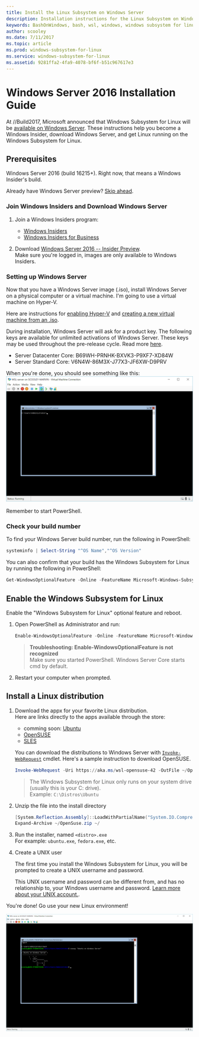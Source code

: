 ```yaml
---
title: Install the Linux Subsystem on Windows Server
description: Installation instructions for the Linux Subsystem on Windows Server.
keywords: BashOnWindows, bash, wsl, windows, windows subsystem for linux, windowssubsystem, ubuntu, windows 2016
author: scooley
ms.date: 7/11/2017
ms.topic: article
ms.prod: windows-subsystem-for-linux
ms.service: windows-subsystem-for-linux
ms.assetid: 9281ffa2-4fa9-4078-bf6f-b51c967617e3
---
```


# Windows Server 2016 Installation Guide

At //Build2017, Microsoft announced that Windows Subsystem for Linux will be [available on Windows Server](https://blogs.technet.microsoft.com/hybridcloud/2017/05/10/windows-server-for-developers-news-from-microsoft-build-2017/).  These instructions help you become a Windows Insider, download Windows Server, and get Linux running on the Windows Subsystem for Linux.

## Prerequisites

Windows Server 2016 (build 16215+).  Right now, that means a Windows Insider's build.

Already have Windows Server preview?  [Skip ahead](install-on-server.md#Enable-the-Windows-Subsystem-for-Linux).

### Join Windows Insiders and Download Windows Server

1. Join a Windows Insiders program:
    * [Windows Insiders](https://insider.windows.com)
    * [Windows Insiders for Business](https://insider.windows.com/ForBusiness)

2. Download [Windows Server 2016 -- Insider Preview](https://www.microsoft.com/en-us/software-download/windowsinsiderpreviewserver).  
Make sure you're logged in, images are only available to Windows Insiders.

### Setting up Windows Server

Now that you have a Windows Server image (.iso), install Windows Server on a physical computer or a virtual machine.  I'm going to use a virtual machine on Hyper-V.

Here are instructions for [enabling Hyper-V](https://docs.microsoft.com/virtualization/hyper-v-on-windows/quick-start/enable-hyper-v) and [creating a new virtual machine from an .iso](https://docs.microsoft.com/virtualization/hyper-v-on-windows/quick-start/quick-create-virtual-machine).

During installation, Windows Server will ask for a product key.  The following keys are available for unlimited activations of Windows Server. These keys may be used throughout the pre-release cycle.  Read more [here](https://blogs.windows.com/windowsexperience/2017/07/13/announcing-windows-server-insider-preview-build-16237).
* Server Datacenter Core: B69WH-PRNHK-BXVK3-P9XF7-XD84W
* Server Standard Core: V6N4W-86M3X-J77X3-JF6XW-D9PRV

When you're done, you should see something like this:  
![](media/WindowsServer.png)

Remember to start PowerShell.

### Check your build number

To find your Windows Server build number, run the following in PowerShell:  
``` PowerShell
systeminfo | Select-String "^OS Name","^OS Version"
```

You can also confirm that your build has the Windows Subsystem for Linux by running the following in PowerShell:  
``` PowerShell
Get-WindowsOptionalFeature -Online -FeatureName Microsoft-Windows-Subsystem-Linux
```

## Enable the Windows Subsystem for Linux
Enable the "Windows Subsystem for Linux" optional feature and reboot.

1. Open PowerShell as Administrator and run:
    ``` PowerShell
    Enable-WindowsOptionalFeature -Online -FeatureName Microsoft-Windows-Subsystem-Linux
    ```
    
    > **Troubleshooting: Enable-WindowsOptionalFeature is not recognized**  
    > Make sure you started PowerShell.  Windows Server Core starts cmd by default.

2. Restart your computer when prompted.


## Install a Linux distribution

1. Download the appx for your favorite Linux distribution.  
    Here are links directly to the apps available through the store:
    * comming soon: [Ubuntu]()
    * [OpenSUSE](https://aka.ms/wsl-opensuse-42)
    * [SLES](https://aka.ms/wsl-sles-12)

    You can download the distributions to Windows Server with [`Invoke-WebRequest`](https://msdn.microsoft.com/powershell/reference/5.1/microsoft.powershell.utility/invoke-webrequest) cmdlet.  Here's a sample instruction to download OpenSUSE.
    
    ``` PowerShell
    Invoke-WebRequest -Uri https://aka.ms/wsl-opensuse-42 -OutFile ~/OpenSuse.zip -UseBasicParsing
    ```

    > The Windows Subsystem for Linux only runs on your system drive (usually this is your C: drive).  
    Example: `C:\Distros\Ubuntu`

3. Unzip the file into the install directory

    ``` PowerShell
    [System.Reflection.Assembly]::LoadWithPartialName("System.IO.Compression.FileSystem") | Out-Null
    Expand-Archive ~/OpenSuse.zip ~/
    ```

5. Run the installer, named `<distro>.exe`  
    For example: `ubuntu.exe`, `fedora.exe`, etc.

4. Create a UNIX user
    
    The first time you install the Windows Subsystem for Linux, you will be prompted to create a UNIX username and password.  
    
    This UNIX username and password can be different from, and has no relationship to, your Windows username and password. [Learn more about your UNIX account.](https://msdn.microsoft.com/en-us/commandline/wsl/user_support).

You're done!  Go use your new Linux environment!

![](media/server-cowsay.png)
